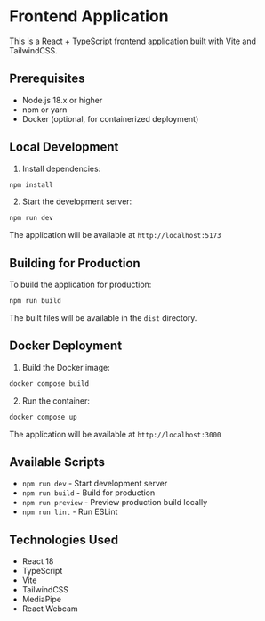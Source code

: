 # Frontend Application

This is a React + TypeScript frontend application built with Vite and TailwindCSS.

## Prerequisites

- Node.js 18.x or higher
- npm or yarn
- Docker (optional, for containerized deployment)

## Local Development

1. Install dependencies:
```bash
npm install
```

2. Start the development server:
```bash
npm run dev
```

The application will be available at `http://localhost:5173`

## Building for Production

To build the application for production:

```bash
npm run build
```

The built files will be available in the `dist` directory.

## Docker Deployment

1. Build the Docker image:
```bash
docker compose build
```

2. Run the container:
```bash
docker compose up
```

The application will be available at `http://localhost:3000`

## Available Scripts

- `npm run dev` - Start development server
- `npm run build` - Build for production
- `npm run preview` - Preview production build locally
- `npm run lint` - Run ESLint

## Technologies Used

- React 18
- TypeScript
- Vite
- TailwindCSS
- MediaPipe
- React Webcam 